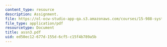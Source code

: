 ```yaml
---
content_type: resource
description: Assignment.
file: https://ol-ocw-studio-app-qa.s3.amazonaws.com/courses/15-988-system-dynamics-self-study-fall-1998-spring-1999/ed50ec12677d155d6cf5c15f4b789a5b_assn3.pdf
file_type: application/pdf
resourcetype: Document
title: assn3.pdf
uid: ed50ec12-677d-155d-6cf5-c15f4b789a5b
---
```

